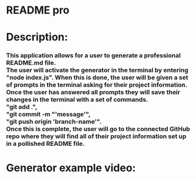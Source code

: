 # README pro

# Description:

### This application allows for a user to generate a professional README.md file.<br>The user will activate the generator in the terminal by entering "node index.js". When this is done, the user will be given a set of prompts in the terminal asking for their project information. Once the user has answered all prompts they will save their changes in the terminal with a set of commands.<br>"git add .",<br>"git commit -m "'message'",<br>"git push origin 'branch-name'".<br>Once this is complete, the user will go to the connected GitHub repo where they will find all of their project information set up in a pollished README file.

# Generator example video: 
